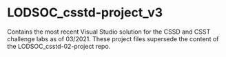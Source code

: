 # LODSOC_csstd-project_v3

Contains the most recent Visual Studio solution for the CSSD and CSST challenge labs as of 03/2021. These project files supersede the content of the LODSOC_csstd-02-project repo.
